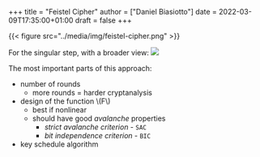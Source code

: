 +++
title = "Feistel Cipher"
author = ["Daniel Biasiotto"]
date = 2022-03-09T17:35:00+01:00
draft = false
+++

{{< figure src="../media/img/feistel-cipher.png" >}}

For the singular step, with a broader view:
![](../media/img/feistel16.jpg)

The most important parts of this approach:

-   number of rounds
    -   more rounds = harder cryptanalysis
-   design of the function \\(F\\)
    -   best if nonlinear
    -   should have good _avalanche_ properties
        -   _strict avalanche criterion_ - `SAC`
        -   _bit independence criterion_ - `BIC`
-   key schedule algorithm
